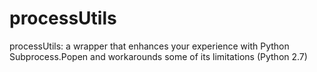 # processUtils
processUtils: a wrapper that enhances your experience with Python Subprocess.Popen and workarounds some of its limitations (Python 2.7)
